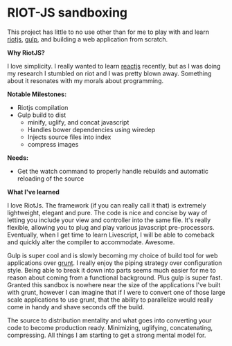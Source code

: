 RIOT-JS sandboxing
=================

This project has little to no use other than for me to play with and learn [riotjs][riotjs], [gulp][gulp], and building a web application from scratch.

**Why RiotJS?**

I love simplicity. I really wanted to learn [reactjs][reactjs] recently, but as I was doing my research I stumbled on riot and I was pretty blown away. Something about it resonates with my morals about programming.

**Notable Milestones:**
* Riotjs compilation
* Gulp build to dist
    * minify, uglify, and concat javascript
    * Handles bower dependencies using wiredep
    * Injects source files into index
    * compress images

**Needs:**
* Get the watch command to properly handle rebuilds and automatic reloading of the source

**What I've learned**

I love RiotJs. The framework (if you can really call it that) is extremely lightweight, elegant and pure. The code is nice and concise by way of letting you include your view and controller into the same file. It's really flexible, allowing you to plug and play various javascript pre-processors. Eventually, when I get time to learn Livescript, I will be able to comeback and quickly alter the compiler to accommodate. Awesome.

Gulp is super cool and is slowly becoming my choice of build tool for web applications over [grunt][grunt]. I really enjoy the piping strategy over configuration style. Being able to break it down into parts seems much easier for me to reason about coming from a functional background. Plus gulp is super fast. Granted this sandbox is nowhere near the size of the applications I've built with grunt, however I can imagine that if I were to convert one of those large scale applications to use grunt, that the ability to parallelize would really come in handy and shave seconds off the build.

The source to distribution mentality and what goes into converting your code to become production ready. Minimizing, uglifying, concatenating, compressing. All things I am starting to get a strong mental model for.

[grunt]:  http://gruntjs.com "Grunt build tool"
[gulp]:   http://gulpjs.com "Gulp build tool"
[riotjs]: https://muut.com/riotjs/ "A react like UI library"
[reactjs]: https://facebook.github.io/react/ "JavaScript library for building user interfaces"

